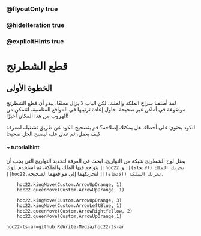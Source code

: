 ### @flyoutOnly true
### @hideIteration true
### @explicitHints true


# قطع الشطرنج

## الخطوة الأولى
لقد أطلقنا سراح الملكة والملك، لكن الباب لا يزال مغلقًا. يبدو أن قطع الشطرنج موضوعة في أماكن غير صحيحة. حاول إعادة ترتيبها في المواقع المناسبة، لتتمكن من الهروب من هذا المكان أخيرًا!

الكود يحتوي على أخطاء، هل يمكنك إصلاحه؟ قم بتصحيح الكود عن طريق تشغيله لمعرفة كيف يعمل، ثم عدل عليه ليصبح الحل صحيحا.

#### ~ tutorialhint 
يمثل لوح الشطرنج شبكة من التواريخ. ابحث في الغرفة لتحديد التواريخ التي يجب أن يتواجد فيها الملك والملكة، ثم استخدم بلوك ``||hoc22.تحريك الملك (الاتجاه)||`` و ``||hoc22.تحريك الملكة (الاتجاه)||`` لتحريكهما إلى مواقعهما الصحيحة.

```ghost
    hoc22.kingMove(Custom.ArrowUpOrange, 1)
    hoc22.queenMove(Custom.ArrowUpOrange, 1)

```
```template
    hoc22.kingMove(Custom.ArrowUpOrange, 3)
    hoc22.kingMove(Custom.ArrowLeftBlue, 1)
    hoc22.queenMove(Custom.ArrowRightYellow, 2)
    hoc22.queenMove(Custom.ArrowUpOrange,1)          
```

```package
hoc22-ts-ar=github:ReWrite-Media/hoc22-ts-ar
```